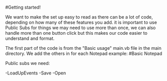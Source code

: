 #Getting started!

We want to make the set up easy to read as there can be a lot of code, depending on how many of these features you add. 
it is important to use Public Subs for things we may need to use more than once, 
we can also handle more than one button click but this makes our code easier to understand and format.

The first part of the code is from the "Basic usage" main.vb file in the main directory. 
We add the others in for each Notepad example:
#Basic Notepad

Public subs we need:

-LoadUpEvents
-Save
-Open
